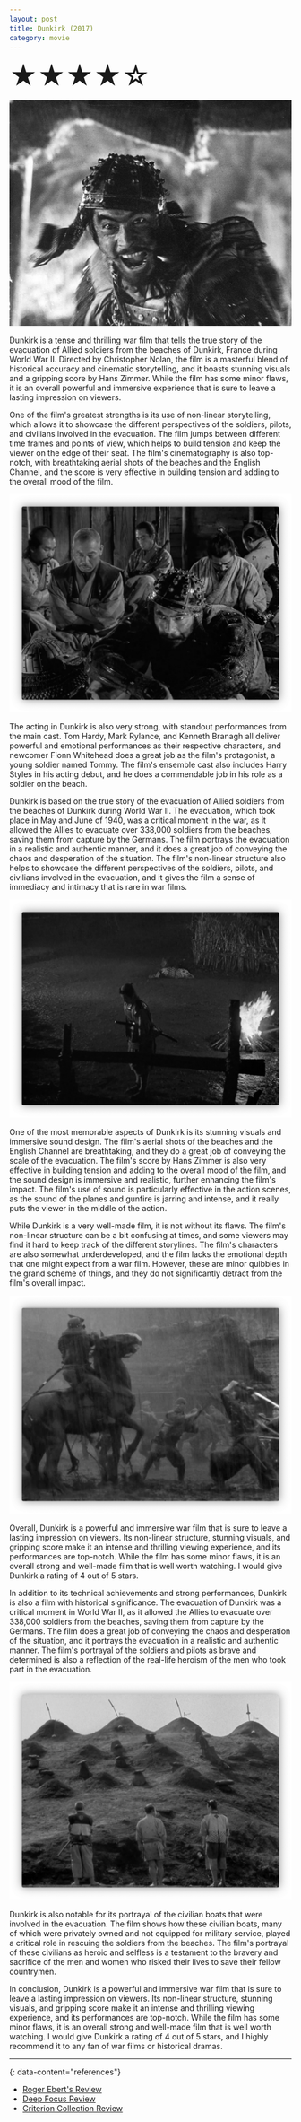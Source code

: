 ```yaml
---
layout: post
title: Dunkirk (2017)
category: movie
---
```

<font size=7>★★★★☆</font>

![img](https://raw.githubusercontent.com/abadari3/abadari3.github.io/master/_images/sevensamurai1.jpeg)

Dunkirk is a tense and thrilling war film that tells the true story of the evacuation of Allied soldiers from the beaches of Dunkirk, France during World War II. Directed by Christopher Nolan, the film is a masterful blend of historical accuracy and cinematic storytelling, and it boasts stunning visuals and a gripping score by Hans Zimmer. While the film has some minor flaws, it is an overall powerful and immersive experience that is sure to leave a lasting impression on viewers.

One of the film's greatest strengths is its use of non-linear storytelling, which allows it to showcase the different perspectives of the soldiers, pilots, and civilians involved in the evacuation. The film jumps between different time frames and points of view, which helps to build tension and keep the viewer on the edge of their seat. The film's cinematography is also top-notch, with breathtaking aerial shots of the beaches and the English Channel, and the score is very effective in building tension and adding to the overall mood of the film.

<img src="https://raw.githubusercontent.com/abadari3/abadari3.github.io/master/_images/sevensamurai3.png" class="rightfloat" > 

The acting in Dunkirk is also very strong, with standout performances from the main cast. Tom Hardy, Mark Rylance, and Kenneth Branagh all deliver powerful and emotional performances as their respective characters, and newcomer Fionn Whitehead does a great job as the film's protagonist, a young soldier named Tommy. The film's ensemble cast also includes Harry Styles in his acting debut, and he does a commendable job in his role as a soldier on the beach.

Dunkirk is based on the true story of the evacuation of Allied soldiers from the beaches of Dunkirk during World War II. The evacuation, which took place in May and June of 1940, was a critical moment in the war, as it allowed the Allies to evacuate over 338,000 soldiers from the beaches, saving them from capture by the Germans. The film portrays the evacuation in a realistic and authentic manner, and it does a great job of conveying the chaos and desperation of the situation. The film's non-linear structure also helps to showcase the different perspectives of the soldiers, pilots, and civilians involved in the evacuation, and it gives the film a sense of immediacy and intimacy that is rare in war films.

<img src="https://raw.githubusercontent.com/abadari3/abadari3.github.io/master/_images/sevensamurai4.png" class="leftfloat"> 

One of the most memorable aspects of Dunkirk is its stunning visuals and immersive sound design. The film's aerial shots of the beaches and the English Channel are breathtaking, and they do a great job of conveying the scale of the evacuation. The film's score by Hans Zimmer is also very effective in building tension and adding to the overall mood of the film, and the sound design is immersive and realistic, further enhancing the film's impact. The film's use of sound is particularly effective in the action scenes, as the sound of the planes and gunfire is jarring and intense, and it really puts the viewer in the middle of the action.

While Dunkirk is a very well-made film, it is not without its flaws. The film's non-linear structure can be a bit confusing at times, and some viewers may find it hard to keep track of the different storylines. The film's characters are also somewhat underdeveloped, and the film lacks the emotional depth that one might expect from a war film. However, these are minor quibbles in the grand scheme of things, and they do not significantly detract from the film's overall impact.

<img src="https://raw.githubusercontent.com/abadari3/abadari3.github.io/master/_images/sevensamurai6.png" class="rightfloat" > 

Overall, Dunkirk is a powerful and immersive war film that is sure to leave a lasting impression on viewers. Its non-linear structure, stunning visuals, and gripping score make it an intense and thrilling viewing experience, and its performances are top-notch. While the film has some minor flaws, it is an overall strong and well-made film that is well worth watching. I would give Dunkirk a rating of 4 out of 5 stars.

In addition to its technical achievements and strong performances, Dunkirk is also a film with historical significance. The evacuation of Dunkirk was a critical moment in World War II, as it allowed the Allies to evacuate over 338,000 soldiers from the beaches, saving them from capture by the Germans. The film does a great job of conveying the chaos and desperation of the situation, and it portrays the evacuation in a realistic and authentic manner. The film's portrayal of the soldiers and pilots as brave and determined is also a reflection of the real-life heroism of the men who took part in the evacuation.

<img src="https://raw.githubusercontent.com/abadari3/abadari3.github.io/master/_images/sevensamurai5.png" class="leftfloat"> 

Dunkirk is also notable for its portrayal of the civilian boats that were involved in the evacuation. The film shows how these civilian boats, many of which were privately owned and not equipped for military service, played a critical role in rescuing the soldiers from the beaches. The film's portrayal of these civilians as heroic and selfless is a testament to the bravery and sacrifice of the men and women who risked their lives to save their fellow countrymen.

In conclusion, Dunkirk is a powerful and immersive war film that is sure to leave a lasting impression on viewers. Its non-linear structure, stunning visuals, and gripping score make it an intense and thrilling viewing experience, and its performances are top-notch. While the film has some minor flaws, it is an overall strong and well-made film that is well worth watching. I would give Dunkirk a rating of 4 out of 5 stars, and I highly recommend it to any fan of war films or historical dramas.

---
{: data-content="references"}
- [Roger Ebert's Review](https://www.rogerebert.com/reviews/dunkirk-2017)
- [Deep Focus Review](https://deepfocusreview.com/reviews/dunkirk/)
- [Criterion Collection Review](https://www.criterion.com/current/posts/4738-the-daily-christopher-nolan-s-dunkirk)
